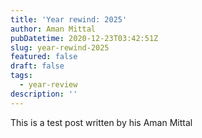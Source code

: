 ```yaml
---
title: 'Year rewind: 2025'
author: Aman Mittal
pubDatetime: 2020-12-23T03:42:51Z
slug: year-rewind-2025
featured: false
draft: false
tags:
  - year-review
description: ''
---
```


This is a test post written by his Aman Mittal
